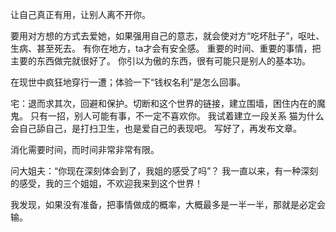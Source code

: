 让自己真正有用，让别人离不开你。

要用对方想的方式去爱她，如果强用自己的意志，就会使对方“吃坏肚子”，呕吐、生病、甚至死去。
有你在地方，ta才会有安全感。
重要的时间、重要的事情，把主要的东西做完就很好了。
你引以为傲的东西，很有可能只是别人的基本功。

在现世中疯狂地穿行一遭；体验一下“钱权名利”是怎么回事。

宅：退而求其次，回避和保护。切断和这个世界的链接，建立围墙，困住内在的魔鬼。
只有一招，别人可能有事，不一定不喜欢你。
我试着建立一段关系
猫为什么会自己舔自己，是打扫卫生，也是爱自己的表现吧。
写好了，再发布文章。

消化需要时间，而时间非常非常有限。

问大姐夫：“你现在深刻体会到了，我姐的感受了吗”？
我一直以来，有一种深刻的感受，我的三个姐姐，不欢迎我来到这个世界！

我发现，如果没有准备，把事情做成的概率，大概最多是一半一半，那就是必定会输。
